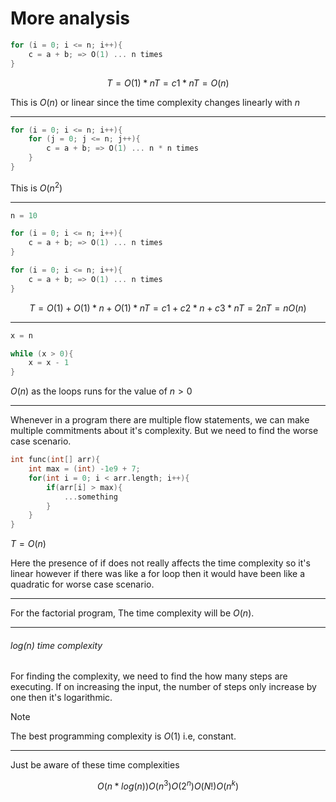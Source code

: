 # More analysis

```c
for (i = 0; i <= n; i++){
    c = a + b; => O(1) ... n times
}
```

```math
T = O(1) * n
T = c1 * n

T = O(n)
```

This is $O(n)$ or linear since the time complexity changes linearly with $n$

---

```c
for (i = 0; i <= n; i++){
    for (j = 0; j <= n; j++){
        c = a + b; => O(1) ... n * n times
    }
}
```

This is $O(n^2)$

---

```c
n = 10

for (i = 0; i <= n; i++){
    c = a + b; => O(1) ... n times
}

for (i = 0; i <= n; i++){
    c = a + b; => O(1) ... n times
}
```

```math
T = O(1) + O(1) * n + O(1) * n
T = c1 + c2 * n + c3 * n
T = 2n
T = n
O(n)
```

---

```c
x = n

while (x > 0){
    x = x - 1
}
```

$O(n)$ as the loops runs for the value of $n > 0$

---

Whenever in a program there are multiple flow statements, we can make multiple commitments about it's complexity. But we need to find the worse case scenario.

```c
int func(int[] arr){
    int max = (int) -1e9 + 7;
    for(int i = 0; i < arr.length; i++){
        if(arr[i] > max){
            ...something
        }
    }
}
```

$T = O(n)$

Here the presence of if does not really affects the time complexity so it's linear however if there was like a for loop then it would have been like a quadratic for worse case scenario.

---

For the factorial program, The time complexity will be $O(n)$.

---

###### $log(n)$ time complexity

For finding the complexity, we need to find the how many steps are executing.
If on increasing the input, the number of steps only increase by one then it's logarithmic.

> [!NOTE]
> The best programming complexity is $O(1)$ i.e, constant.

---

Just be aware of these time complexities

```math
O(n * log(n))

O(n^3)

O(2^n)

O(N!)

O(n^k)
```
